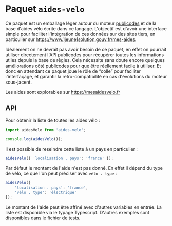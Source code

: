# Paquet `aides-velo`

Ce paquet est un emballage léger autour du moteur [publicodes](https://publi.codes/) et de la base d'aides vélo écrite dans ce langage. L'objectif est d'avoir une interface simple pour faciliter l'intégration de ces données sur des sites tiers, en particulier sur https://www.1jeune1solution.gouv.fr/mes-aides.

Idéalement on ne devrait pas avoir besoin de ce paquet, en effet on pourrait utiliser directement l'API publicodes pour récupérer toutes les informations utiles depuis la base de règles. Cela nécessite sans doute encore quelques améliorations côté publicodes pour que être réellement facile à utiliser. Et donc en attendant ce paquet joue le rôle de “colle” pour faciliter l'interfaçage, et garantir la retro-compatibilité en cas d'évolutions du moteur sous-jacent.

Les aides sont explorables sur https://mesaidesvelo.fr

## API

Pour obtenir la liste de toutes les aides vélo :

```js
import aidesVelo from 'aides-velo';

console.log(aidesVelo());
```

Il est possible de reseindre cette liste à un pays en particulier :

```js
aidesVelo({ 'localisation . pays': 'france' });
```

Par défaut le montant de l'aide n'est pas donné. En effet il dépend du type de vélo, ce que l'on peut préciser avec `vélo . type` :

```js
aidesVelo({
	'localisation . pays': 'france',
	'vélo . type': 'électrique'
});
```

Le montant de l'aide peut être affiné avec d'autres variables en entrée. La liste est disponible via le typage Typescript. D'autres exemples sont disponibles dans le fichier de tests.
